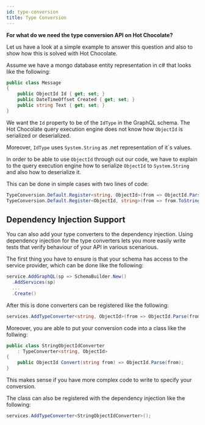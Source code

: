 ```yaml
---
id: type-conversion
title: Type Conversion
---
```


**For what do we need the type conversion API on Hot Chocolate?**

Let us have a look at a simple example to answer this question and also to show how this is solved with Hot Chocolate.

Assume we have a mongo database entity representation in c# that looks like the following:

```csharp
public class Message
{
    public ObjectId Id { get; set; }
    public DateTimeOffset Created { get; set; }
    public string Text { get; set; }
}
```

We want the `Id` property to be of the `IdType` in the GraphQL schema. The Hot Chocolate query execution engine does not know how `ObjectId` is serialized or deserialized.

Moreover, `IdType` uses `System.String` as .net representation of it`s values.

In order to be able to use `ObjectId` through out our code, we have to explain to the query execution engine how to serialize `ObjectId` to `System.String` and also how to deserialize it.

This can be done in simple cases with two lines of code:

```csharp
TypeConversion.Default.Register<string, ObjectId>(from => ObjectId.Parse(from));
TypeConversion.Default.Register<ObjectId, string>(from => from.ToString());
```

## Dependency Injection Support

You can also add your type converters to the dependency injection. Using dependency injection for the type converters lets you more easily write tests that verify behaviour of your API in various scenarious.

The first thing you have to ensure is that your schema has access to the service provider, which can be done like the following:

```csharp
service.AddGraphQL(sp => SchemaBuilder.New()
  .AddServices(sp)
  ...
  .Create()
```

After this is done converters can be registered like the following:

```csharp
services.AddTypeConverter<string, ObjectId>(from => ObjectId.Parse(from));
```

Moreover, you are able to put your conversion code into a class like the follwing:

```csharp
public class StringObjectIdConverter
    : TypeConverter<string, ObjectId>
{
    public ObjectId Convert(string from) => ObjectId.Parse(from);
}
```

This makes sense if you have more complex code to write to specify your conversion.

The class can also be registered with the dependency injection like the following:

```csharp
services.AddTypeConverter<StringObjectIdConverter>();
```
